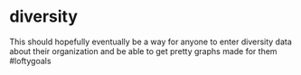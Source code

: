 diversity
=========

This should hopefully eventually be a way for anyone to enter diversity data about their organization and be able to get pretty graphs made for them #loftygoals
